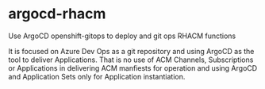 # argocd-rhacm
Use ArgoCD openshift-gitops to deploy and git ops RHACM functions

It is focused on Azure Dev Ops as a git repository and using ArgoCD as the tool to deliver Applications.  That is no use of ACM Channels, Subscriptions or Applications in delivering ACM manfiests for operation and using ArgoCD and Application Sets only for Application instantiation.